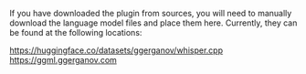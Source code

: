 If you have downloaded the plugin from sources, you will need to manually download the language model files and place them here. Currently, they can be found at the following locations:

https://huggingface.co/datasets/ggerganov/whisper.cpp
https://ggml.ggerganov.com